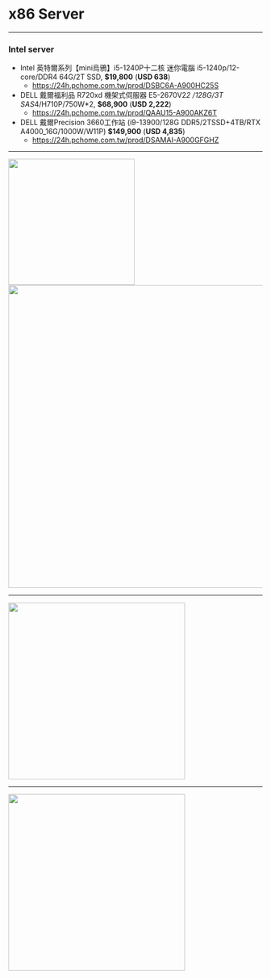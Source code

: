 # x86 Server

---
### Intel server

* Intel 英特爾系列【mini烏鴉】i5-1240P十二核 迷你電腦 i5-1240p/12-core/DDR4 64G/2T SSD, **$19,800** (**USD 638**)
  * https://24h.pchome.com.tw/prod/DSBC6A-A900HC25S
* DELL 戴爾福利品 R720xd 機架式伺服器 E5-2670V2*2 /128G/3T SAS*4/H710P/750W*2, **$68,900** (**USD 2,222**)
  * https://24h.pchome.com.tw/prod/QAAU15-A900AKZ6T
* DELL 戴爾Precision 3660工作站 (i9-13900/128G DDR5/2TSSD+4TB/RTX A4000_16G/1000W/W11P) **$149,900** (**USD 4,835**)
  * https://24h.pchome.com.tw/prod/DSAMAI-A900GFGHZ

---
<img src="https://github.com/user-attachments/assets/168de94f-deb7-4037-a1ec-da8e28c7600a" width=250>
<img src="https://github.com/user-attachments/assets/f40ee727-54c9-44c5-b240-f1bc0b1d8ee8" width=600>

---
<img src="https://github.com/user-attachments/assets/3d1d1348-68df-4273-ac6b-0f3311e387f1" width=350>

---
<img src="https://github.com/user-attachments/assets/ae7fa69b-c401-4e34-b04e-87e98875b411" width=350>

